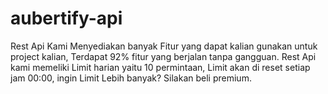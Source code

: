 # aubertify-api
Rest Api Kami Menyediakan banyak Fitur yang dapat kalian gunakan untuk project kalian, Terdapat 92% fitur yang berjalan tanpa gangguan. Rest Api kami memeliki Limit harian yaitu 10 permintaan, Limit akan di reset setiap jam 00:00, ingin Limit Lebih banyak? Silakan beli premium.

